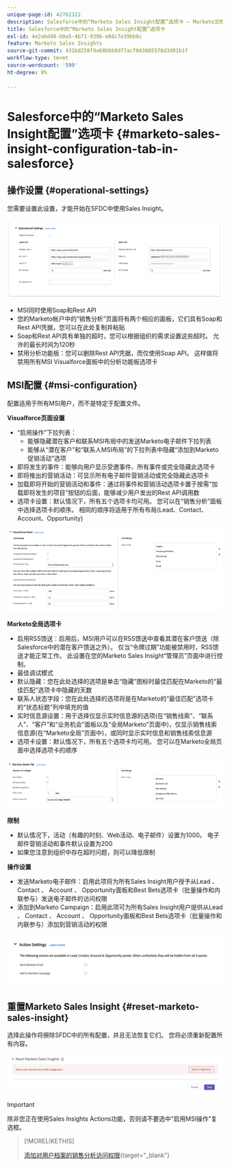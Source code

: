 ```yaml
---
unique-page-id: 42762322
description: Salesforce中的“Marketo Sales Insight配置”选项卡 — Marketo文档 — 产品文档
title: Salesforce中的“Marketo Sales Insight配置”选项卡
exl-id: 4e2abd48-b0a5-4b71-939b-e66c7e39bb6c
feature: Marketo Sales Insights
source-git-commit: 431bd258f9a68bbb9df7acf043085578d3d91b1f
workflow-type: tm+mt
source-wordcount: '599'
ht-degree: 0%

---
```


# Salesforce中的“Marketo Sales Insight配置”选项卡 {#marketo-sales-insight-configuration-tab-in-salesforce}

## 操作设置 {#operational-settings}

您需要设置此设置，才能开始在SFDC中使用Sales Insight。

![](assets/marketo-sales-insight-configuration-tab-in-salesforce-1.png)

* MSI同时使用Soap和Rest API
* 您的Marketo帐户中的“销售分析”页面将有两个相应的面板，它们具有Soap和Rest API凭据，您可以在此处复制并粘贴
* Soap和Rest API具有单独的超时，您可以根据组织的需求设置这些超时。 允许的最长时间为120秒
* 禁用分析功能板：您可以删除Rest API凭据，而仅使用Soap API。 这样做将禁用所有MSI Visualforce面板中的分析功能板选项卡

## MSI配置 {#msi-configuration}

配置适用于所有MSI用户，而不是特定于配置文件。

**Visualforce页面设置**

* “启用操作”下拉列表：
   * 能够隐藏潜在客户和联系MSI布局中的发送Marketo电子邮件下拉列表
   * 能够从“潜在客户”和“联系人MSI布局”的下拉列表中隐藏“添加到Marketo促销活动”选项
* 即将发生的事件：能够向用户显示受邀事件、所有事件或完全隐藏此选项卡
* 即将推出的营销活动：可显示所有电子邮件营销活动或完全隐藏此选项卡
* 加载即将开始的营销活动和事件：通过将事件和营销活动选项卡置于按需“加载即将发生的项目”按钮的后面，能够减少用户发出的Rest API调用数
* 选项卡设置：默认情况下，所有五个选项卡均可用。 您可以在“销售分析”面板中选择选项卡的顺序。 相同的顺序将适用于所有布局(Lead、Contact、Account、Opportunity)

![](assets/marketo-sales-insight-configuration-tab-in-salesforce-2.png)

**Marketo全局选项卡**

* 启用RSS馈送：启用后，MSI用户可以在RSS馈送中查看其潜在客户馈送（除Salesforce中的潜在客户馈送之外）。 仅当“令牌过期”功能被禁用时，RSS馈送才能正常工作。 此设置在您的Marketo Sales Insight“管理员”页面中进行控制。
* 最佳调试模式
* 默认隐藏：您在此处选择的选项是单击“隐藏”图标时最佳匹配在Marketo的“最佳匹配”选项卡中隐藏的天数
* 联系人状态字段：您在此处选择的选项将是在Marketo的“最佳匹配”选项卡的“状态标题”列中填充的值
* 实时信息源设置：用于选择仅显示实时信息源的选项(在“销售线索”、“联系人”、“客户”和“业务机会”面板以及“全局Marketo”页面中)，仅显示销售线索信息源(在“Marketo全局”页面中)，或同时显示实时信息和销售线索信息源
* 选项卡设置：默认情况下，所有五个选项卡均可用。 您可以在Marketo全局页面中选择选项卡的顺序

![](assets/marketo-sales-insight-configuration-tab-in-salesforce-3.png)

**限制**

* 默认情况下，活动（有趣的时刻、Web活动、电子邮件）设置为1000。 电子邮件营销活动和事件默认设置为200
* 如果您注意到组织中存在超时问题，则可以降低限制

**操作设置**

* 发送Marketo电子邮件：启用此项将为所有Sales Insight用户授予从Lead 、 Contact 、 Account 、 Opportunity面板和Best Bets选项卡（批量操作和内联参与）发送电子邮件的访问权限
* 添加到Marketo Campaign：启用此项可为所有Sales Insight用户提供从Lead 、 Contact 、 Account 、 Opportunity面板和Best Bets选项卡（批量操作和内联参与）添加到营销活动的权限

![](assets/marketo-sales-insight-configuration-tab-in-salesforce-4.png)

## 重置Marketo Sales Insight {#reset-marketo-sales-insight}

选择此操作将擦除SFDC中的所有配置，并且无法恢复它们。 您将必须重新配置所有内容。

![](assets/marketo-sales-insight-configuration-tab-in-salesforce-5.png)

>[!IMPORTANT]
>
>除非您正在使用Sales Insights Actions功能，否则请不要选中“启用MSI操作”复选框。

>[!MORELIKETHIS]
>
>[添加对用户档案的销售分析访问权限](/help/marketo/product-docs/marketo-sales-insight/msi-for-salesforce/configuration/add-sales-insight-access-to-profiles.md){target="_blank"}
